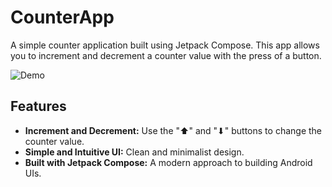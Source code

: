 # CounterApp

A simple counter application built using Jetpack Compose. This app allows you to increment and decrement a counter value with the press of a button.

![Demo](https://github.com/user-attachments/assets/a5fee8d8-a014-457c-b9d4-c9473a32d2ec)

## Features

- **Increment and Decrement:** Use the "⬆" and "⬇" buttons to change the counter value.
- **Simple and Intuitive UI:** Clean and minimalist design.
- **Built with Jetpack Compose:** A modern approach to building Android UIs.
